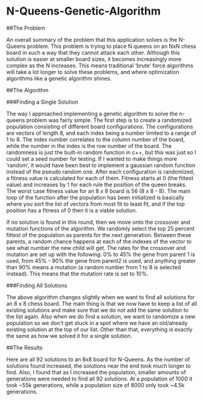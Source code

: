 # N-Queens-Genetic-Algorithm
##The Problem

An overall summary of the problem that this application solves is the N-Queens problem. This
problem is trying to place N queens on an NxN chess board in such a way that they cannot
attack each other. Although this solution is easier at smaller board sizes, it becomes
increasingly more complex as the N increases. This means traditional ‘brute’ force algorithms
will take a lot longer to solve these problems, and where optimization algorithms like a genetic
algorithm shines.

##The Algorithm

###Finding a Single Solution

The way I approached implementing a genetic algorithm to solve the n-queens problem was
fairly simple. The first step is to create a randomized population consisting of different board
configurations. The configurations are vectors of length 8, and each index being a number
limited to a range of 1 to 8. The index number correlates to the column number of the board,
while the number in the index is the row number of the board.
The randomness is just the built-in random function in c++, but this was just so I could set a
seed number for testing. If I wanted to make things more ‘random’, it would have been best to
implement a gaussian random function instead of the pseudo random one. After each
configuration is randomized, a fitness value is calculated for each of them. Fitness starts at 0
(the fittest value) and increases by 1 for each rule the position of the queen breaks. The worst
case fitness value for an 8 x 8 board is 56 (8 x 8 - 8).
The main loop of the function after the population has been initialized is basically where you sort
the list of vectors from most fit to least fit, and if the top position has a fitness of 0 then it is a
viable solution.

If no solution is found in this round, then we move onto the crossover and mutation functions of
the algorithm. We randomly select the top 25 percent fittest of the population as parents for the
next generation. Between these parents, a random chance happens at each of the indexes of
the vector to see what number the new child will get. The rates for the crossover and mutation
are set up with the following: 0% to 45% the gene from parent 1 is used, from 45% - 90% the
gene from parent2 is used, and anything greater than 90% means a mutation (a random
number from 1 to 8 is selected instead). This means that the mutation rate is set to 10%.

###Finding All Solutions

The above algorithm changes slightly when we want to find all solutions for an 8 x 8 chess
board. The main thing is that we now have to keep a list of all existing solutions and make sure
that we do not add the same solution to the list again. Also when we do find a solution, we want
to randomize a new population so we don't get stuck in a spot where we have an old/already
existing solution at the top of our list.
Other than that, everything is exactly the same as how we solved it for a single solution.

##The Results

Here are all 92 solutions to an 8x8 board for N-Queens. As the number of solutions found
increased, the solutions near the end took much longer to find. Also, I found that as I increased
the population, smaller amounts of generations were needed to find all 92 solutions.
At a population of 1000 it took ~55k generations, while a population size of 8000 only took ~4.5k
generations.



